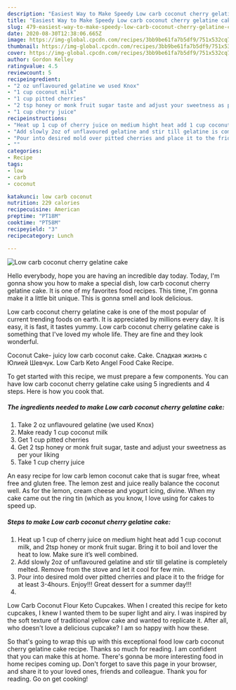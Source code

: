 ```yaml
---
description: "Easiest Way to Make Speedy Low carb coconut cherry gelatine cake"
title: "Easiest Way to Make Speedy Low carb coconut cherry gelatine cake"
slug: 479-easiest-way-to-make-speedy-low-carb-coconut-cherry-gelatine-cake
date: 2020-08-30T12:38:06.665Z
image: https://img-global.cpcdn.com/recipes/3bb9be61fa7b5df9/751x532cq70/low-carb-coconut-cherry-gelatine-cake-recipe-main-photo.jpg
thumbnail: https://img-global.cpcdn.com/recipes/3bb9be61fa7b5df9/751x532cq70/low-carb-coconut-cherry-gelatine-cake-recipe-main-photo.jpg
cover: https://img-global.cpcdn.com/recipes/3bb9be61fa7b5df9/751x532cq70/low-carb-coconut-cherry-gelatine-cake-recipe-main-photo.jpg
author: Gordon Kelley
ratingvalue: 4.5
reviewcount: 5
recipeingredient:
- "2 oz unflavoured gelatine we used Knox"
- "1 cup coconut milk"
- "1 cup pitted cherries"
- "2 tsp honey or monk fruit sugar taste and adjust your sweetness as per your liking"
- "1 cup cherry juice"
recipeinstructions:
- "Heat up 1 cup of cherry juice on medium hight heat add 1 cup coconut milk, and 2tsp honey or monk fruit sugar. Bring it to boil and lover the heat to low. Make sure it’s well combined."
- "Add slowly 2oz of unflavoured gelatine and stir till gelatine is completely melted. Remove from the stove and let it cool for few min."
- "Pour into desired mold over pitted cherries and place it to the fridge for at least 3-4hours. Enjoy!!! Great dessert for a summer day!!!"
- ""
categories:
- Recipe
tags:
- low
- carb
- coconut

katakunci: low carb coconut 
nutrition: 229 calories
recipecuisine: American
preptime: "PT18M"
cooktime: "PT58M"
recipeyield: "3"
recipecategory: Lunch

---
```



![Low carb coconut cherry gelatine cake](https://img-global.cpcdn.com/recipes/3bb9be61fa7b5df9/751x532cq70/low-carb-coconut-cherry-gelatine-cake-recipe-main-photo.jpg)

Hello everybody, hope you are having an incredible day today. Today, I'm gonna show you how to make a special dish, low carb coconut cherry gelatine cake. It is one of my favorites food recipes. This time, I'm gonna make it a little bit unique. This is gonna smell and look delicious.

Low carb coconut cherry gelatine cake is one of the most popular of current trending foods on earth. It is appreciated by millions every day. It is easy, it is fast, it tastes yummy. Low carb coconut cherry gelatine cake is something that I've loved my whole life. They are fine and they look wonderful.

Coconut Cake- juicy low carb coconut cake. Cake. Сладкая жизнь с Юлией Шевчук. Low Carb Keto Angel Food Cake Recipe.


To get started with this recipe, we must prepare a few components. You can have low carb coconut cherry gelatine cake using 5 ingredients and 4 steps. Here is how you cook that.

<!--inarticleads1-->

##### The ingredients needed to make Low carb coconut cherry gelatine cake:

1. Take 2 oz unflavoured gelatine (we used Knox)
1. Make ready 1 cup coconut milk
1. Get 1 cup pitted cherries
1. Get 2 tsp honey or monk fruit sugar, taste and adjust your sweetness as per your liking
1. Take 1 cup cherry juice


An easy recipe for low carb lemon coconut cake that is sugar free, wheat free and gluten free. The lemon zest and juice really balance the coconut well. As for the lemon, cream cheese and yogurt icing, divine. When my cake came out the ring tin (which as you know, I love using for cakes to speed up. 

<!--inarticleads2-->

##### Steps to make Low carb coconut cherry gelatine cake:

1. Heat up 1 cup of cherry juice on medium hight heat add 1 cup coconut milk, and 2tsp honey or monk fruit sugar. Bring it to boil and lover the heat to low. Make sure it’s well combined.
1. Add slowly 2oz of unflavoured gelatine and stir till gelatine is completely melted. Remove from the stove and let it cool for few min.
1. Pour into desired mold over pitted cherries and place it to the fridge for at least 3-4hours. Enjoy!!! Great dessert for a summer day!!!
1. 


Low Carb Coconut Flour Keto Cupcakes. When I created this recipe for keto cupcakes, I knew I wanted them to be super light and airy. I was inspired by the soft texture of traditional yellow cake and wanted to replicate it. After all, who doesn&#39;t love a delicious cupcake? I am so happy with how these. 

So that's going to wrap this up with this exceptional food low carb coconut cherry gelatine cake recipe. Thanks so much for reading. I am confident that you can make this at home. There's gonna be more interesting food in home recipes coming up. Don't forget to save this page in your browser, and share it to your loved ones, friends and colleague. Thank you for reading. Go on get cooking!
